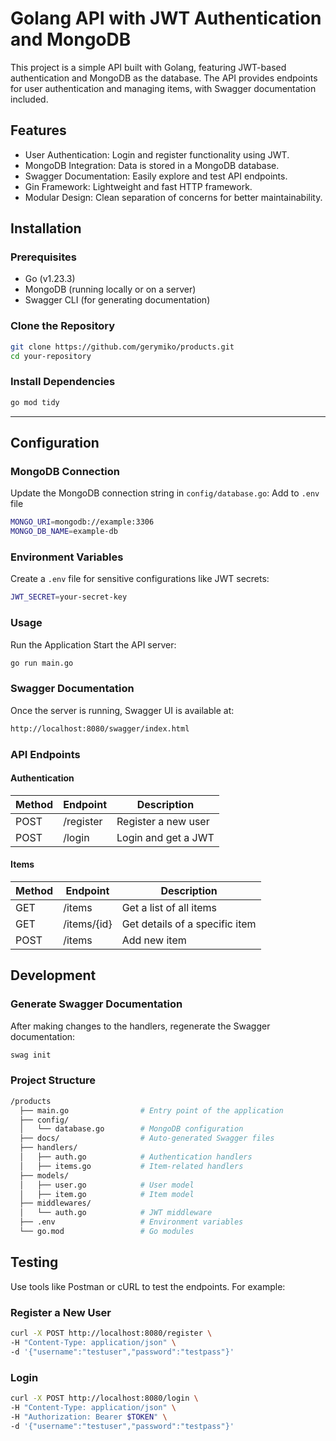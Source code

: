 # Golang API with JWT Authentication and MongoDB

This project is a simple API built with Golang, featuring JWT-based authentication and MongoDB as the database. The API provides endpoints for user authentication and managing items, with Swagger documentation included.

## Features

- User Authentication: Login and register functionality using JWT.
- MongoDB Integration: Data is stored in a MongoDB database.
- Swagger Documentation: Easily explore and test API endpoints.
- Gin Framework: Lightweight and fast HTTP framework.
- Modular Design: Clean separation of concerns for better maintainability.

## Installation

### Prerequisites

- Go (v1.23.3)
- MongoDB (running locally or on a server)
- Swagger CLI (for generating documentation)

### Clone the Repository

```bash
git clone https://github.com/gerymiko/products.git
cd your-repository
```

### Install Dependencies

```bash
go mod tidy
```

---

## Configuration

### MongoDB Connection

Update the MongoDB connection string in `config/database.go`:
Add to `.env` file

```bash
MONGO_URI=mongodb://example:3306
MONGO_DB_NAME=example-db
```

### Environment Variables

Create a `.env` file for sensitive configurations like JWT secrets:

```bash
JWT_SECRET=your-secret-key
```

### Usage

Run the Application
Start the API server:

```bash
go run main.go
```

### Swagger Documentation

Once the server is running, Swagger UI is available at:

```bash
http://localhost:8080/swagger/index.html
```

### API Endpoints

#### Authentication

| Method | Endpoint  | Description         |
| ------ | --------- | ------------------- |
| POST   | /register | Register a new user |
| POST   | /login    | Login and get a JWT |

#### Items

| Method | Endpoint    | Description                    |
| ------ | ----------- | ------------------------------ |
| GET    | /items      | Get a list of all items        |
| GET    | /items/{id} | Get details of a specific item |
| POST   | /items      | Add new item                   |

## Development

### Generate Swagger Documentation

After making changes to the handlers, regenerate the Swagger documentation:

```bash
swag init
```

### Project Structure

```bash
/products
  ├── main.go                # Entry point of the application
  ├── config/
  │   └── database.go        # MongoDB configuration
  ├── docs/                  # Auto-generated Swagger files
  ├── handlers/
  │   ├── auth.go            # Authentication handlers
  │   ├── items.go           # Item-related handlers
  ├── models/
  │   ├── user.go            # User model
  │   ├── item.go            # Item model
  ├── middlewares/
  │   └── auth.go            # JWT middleware
  ├── .env                   # Environment variables
  └── go.mod                 # Go modules
```

## Testing

Use tools like Postman or cURL to test the endpoints. For example:

### Register a New User

```bash
curl -X POST http://localhost:8080/register \
-H "Content-Type: application/json" \
-d '{"username":"testuser","password":"testpass"}'
```

### Login
```bash
curl -X POST http://localhost:8080/login \
-H "Content-Type: application/json" \
-H "Authorization: Bearer $TOKEN" \
-d '{"username":"testuser","password":"testpass"}'
```
